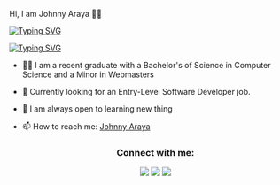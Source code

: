 

<!--
**jaraya77/jaraya77** is a ✨ _special_ ✨ repository because its `README.md` (this file) appears on your GitHub profile.

Here are some ideas to get you started:

- 🔭 I’m currently working on ...
- 🌱 I’m currently learning ...
- 👯 I’m looking to collaborate on ...
- 🤔 I’m looking for help with ...
- 💬 Ask me about ...
- 📫 How to reach me: ...
- 😄 Pronouns: ...
- ⚡ Fun fact: ...
-->


<hi align="center">Hi, I am Johnny Araya 🙋‍♂️

[![Typing SVG](https://readme-typing-svg.demolab.com?font=Fira+Code&size=30&duration=2000&pause=1000&color=1EF7F5&width=435&lines=Welcome+to+my+profile!;I'm+Johnny+;Software+Developer+)](https://git.io/typing-svg)

<a href="https://git.io/typing-svg"><img src="https://readme-typing-svg.demolab.com?font=Fira+Code&size=30&duration=2000&pause=1000&color=1EF7F5&width=435&lines=Welcome+to+my+profile!;I'm+Johnny+;Software+Developer+" alt="Typing SVG" /></a>




- 👨‍🎓 I am a recent graduate with a Bachelor's of Science in Computer Science and a Minor in Webmasters
- 💼 Currently looking for an Entry-Level Software Developer job.
- 🧠 I am always open to learning new thing
- 📫 How to reach me: <a href="https://www.linkedin.com/in/johnnyaraya/" target="_blank">Johnny Araya</a>

  <div align = 'center'>
      <h3>Connect with me:</h3>
      <p align="center">
      <a href = "https://www.linkedin.com/in/johnnyaraya/"><img src="https://img.icons8.com/fluent/48/000000/linkedin.png"/></a>
      <a href = "https://www.facebook.com/johnny.araya.961"><img src="https://img.icons8.com/fluent/48/000000/facebook.png"/></a>
      <a href = "https://www.instagram.com/jaraya77/"><img src="https://img.icons8.com/fluent/48/000000/instagram-new.png"/></a>
      </p>
</div>
  
<!--
  <p align='center'>
  <a href="https://www.linkedin.com/in/johnnyaraya/" target="_blank"><img src="https://cdn.jsdelivr.net/npm/simple-icons@v3/icons/" hight="30" width=:30></a>

</p>
-->
